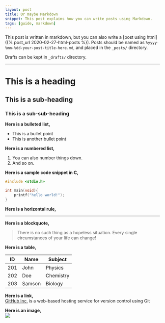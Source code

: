 ```yaml
---
layout: post
title: Or maybe Markdown
snippet: This post explains how you can write posts using Markdown.
tags: [guide, markdown]
---
```


This post is written in markdown, but you can also write a [post using html]({% post_url 2020-02-27-html-posts %}).
Posts should be named as `%yyyy-%mm-%dd-your-post-title-here.md`, and placed in the `_posts/` directory.

Drafts can be kept in `_drafts/` directory.

-------------

# This is a heading
## This is a sub-heading
### This is a sub-sub-heading

**Here is a bulleted list,**
 - This is a bullet point
 - This is another bullet point


**Here is a numbered list,**
1. You can also number things down.
2. And so on.

**Here is a sample code snippet in C,**
```C
#include <stdio.h>

int main(void){
    printf("hello world!");
}
```

**Here is a horizontal rule,**

--------------

**Here is a blockquote,**

> There is no such thing as a hopeless situation. Every single 
> circumstances of your life can change!

**Here is a table,**

ID  | Name   | Subject
----|--------|--------
201 | John   | Physics
202 | Doe    | Chemistry
203 | Samson | Biology

**Here is a link,**<br>
[GitHub Inc.](https://github.com) is a web-based hosting service
for version control using Git

**Here is an image,**<br>
![](../assets/autumn.jpg)
